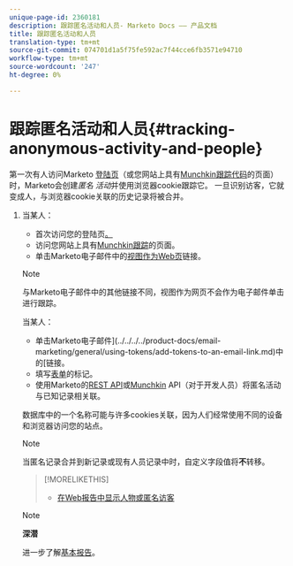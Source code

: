 ```yaml
---
unique-page-id: 2360181
description: 跟踪匿名活动和人员- Marketo Docs —— 产品文档
title: 跟踪匿名活动和人员
translation-type: tm+mt
source-git-commit: 074701d1a5f75fe592ac7f44cce6fb3571e94710
workflow-type: tm+mt
source-wordcount: '247'
ht-degree: 0%

---
```



# 跟踪匿名活动和人员{#tracking-anonymous-activity-and-people}

第一次有人访问Marketo [登陆页](../../../../product-docs/demand-generation/landing-pages/free-form-landing-pages/create-a-free-form-landing-page.md)（或您网站上具有[Munchkin跟踪代码](../../../../product-docs/administration/additional-integrations/add-munchkin-tracking-code-to-your-website.md)的页面）时，Marketo会创建&#x200B;*匿名* *活动*&#x200B;并使用浏览器cookie跟踪它。 一旦识别访客，它就变成人，与浏览器cookie关联的历史记录将被合并。

1. 当某人：

   * 首次访问您的登陆页[。](../../../../product-docs/demand-generation/landing-pages/free-form-landing-pages/create-a-free-form-landing-page.md)
   * 访问您网站上具有[Munchkin跟踪](../../../../product-docs/administration/additional-integrations/add-munchkin-tracking-code-to-your-website.md)的页面。
   * 单击Marketo电子邮件中的[视图作为Web页](../../../../product-docs/email-marketing/general/functions-in-the-editor/add-a-view-as-web-page-link-to-an-email.md)链接。

   >[!NOTE]
   >
   >与Marketo电子邮件中的其他链接不同，视图作为网页不会作为电子邮件单击进行跟踪。

   当某人：

   * 单击Marketo电子邮件](../../../../product-docs/email-marketing/general/using-tokens/add-tokens-to-an-email-link.md)中的[链接。
   * 填写[表单](http://docs.marketo.com/display/docs/forms)的标记。
   * 使用Marketo的[REST API](http://developers.marketo.com/rest-api/lead-database/leads/)或[Munchkin](http://developers.marketo.com/documentation/websites/lead-tracking-munchkin-js/) API（对于开发人员）将匿名活动与已知记录相关联。

   数据库中的一个名称可能与许多cookies关联，因为人们经常使用不同的设备和浏览器访问您的站点。

   >[!NOTE]
   >
   >当匿名记录合并到新记录或现有人员记录中时，自定义字段值将&#x200B;**不**&#x200B;转移。

   >[!MORELIKETHIS]
   >
   >
   >    
   >    
   >    * [在Web报告中显示人物或匿名访客](display-people-or-anonymous-visitors-in-web-reports.md)


   >[!NOTE]
   >
   >**深潜**
   >
   >
   >进一步了解[基本报告](http://docs.marketo.com/display/docs/basic+reporting)。

